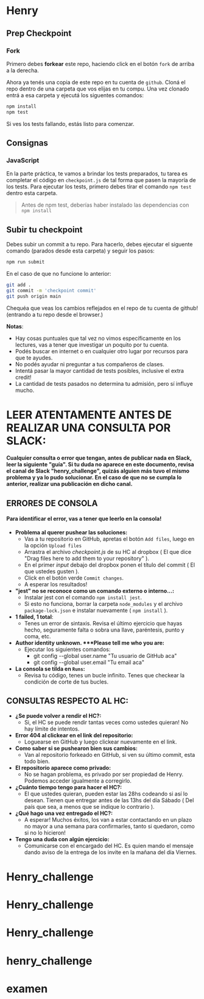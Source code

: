 # Henry

## Prep Checkpoint

### Fork

Primero debes **forkear** este repo, haciendo click en el botón `fork` de arriba a la derecha.

Ahora ya tenés una copia de este repo en tu cuenta de `github`.
Cloná el repo dentro de una carpeta que vos elijas en tu compu. Una vez clonado entrá a esa carpeta y ejecutá los siguentes comandos:

```bash
npm install
npm test
```
Si ves los tests fallando, estás listo para comenzar.

## Consignas

### JavaScript

En la parte práctica, te vamos a brindar los tests preparados, tu tarea es completar el código en `checkpoint.js` de tal forma que pasen la mayoría de los tests. Para ejecutar los tests, primero debes tirar el comando `npm test` dentro esta carpeta.

>Antes de npm test, deberías haber instalado las dependencias con `npm install`

## Subir tu checkpoint

Debes subir un commit a tu repo. Para hacerlo, debes ejecutar el siguente comando (parados desde esta carpeta) y seguir los pasos:

```bash
npm run submit
```

En el caso de que no funcione lo anterior:

```bash
git add .
git commit -m 'checkpoint commit'
git push origin main
```

Chequéa que veas los cambios reflejados en el repo de tu cuenta de github! (entrando a tu repo desde el browser.)

**Notas**:

* Hay cosas puntuales que tal vez no vimos específicamente en los lectures, vas a tener que investigar un poquito por tu cuenta.
* Podés buscar en internet o en cualquier otro lugar por recursos para que te ayudes.
* No podés ayudar ni preguntar a tus compañeros de clases.
* Intentá pasar la mayor cantidad de tests posibles, inclusive el extra credit!
* La cantidad de tests pasados no determina tu admisión, pero sí influye mucho.

# LEER ATENTAMENTE ANTES DE REALIZAR UNA CONSULTA POR SLACK:
#### Cualquier consulta o error que tengan, antes de publicar nada en Slack, leer la siguiente "guía". Si tu duda no aparece en este documento, revisa el canal de Slack "henry_challenge", quizás alguien más tuvo el mismo problema y ya lo pudo solucionar. En el caso de que no se cumpla lo anterior, realizar una publicación en dicho canal.

## ERRORES DE CONSOLA
#### Para identificar el error, vas a tener que leerlo en la consola!

  - __Problema al querer pushear las soluciones:__ 
    - Vas a tu repositorio en GitHub, apretas el botón `Add files`, luego en la opción `Upload files`
    - Arrastra el archivo _checkpoint.js_ de su HC al dropbox ( El que dice "Drag files here to add them to your repository" ).
    - En el primer _input_ debajo del dropbox ponen el título del commit ( El que ustedes gusten ).
    - Click en el botón verde `Commit changes`.
    - A esperar los resultados!
  - __"jest" no se reconoce como un comando externo o interno...:__
    - Instalar jest con el comando `npm install jest`.
    - Si esto no funciona, borrar la carpeta `node_modules` y el archivo `package-lock.json` e instalar nuevamente ( `npm install` ).
  - __1 failed, 1 total__:
    - Tenes un error de sintaxis. Revisa el último ejercicio que hayas hecho, seguramente falta o sobra una llave, paréntesis, punto y coma, etc.
  - __Author identity unknown. ***Please tell me who you are:__
    - Ejecutar los siguientes comandos:
      - git config --global user.name "Tu usuario de GitHub aca"
      - git config --global user.email "Tu email aca"
  - __La consola se tilda en `Runs`:__
    - Revisa tu código, tenes un bucle infinito. Tenes que checkear la condición de corte de tus bucles.

## CONSULTAS RESPECTO AL HC:
  - __¿Se puede volver a rendir el HC?:__
    - Si, el HC se puede rendir tantas veces como ustedes quieran! No hay límite de intentos.
  - __Error 404 al clickear en el link del repositorio:__
    - Loguearse en GitHub y luego clickear nuevamente en el link.
  - __Como saber si se pushearon bien sus cambios:__
    - Van al repositorio forkeado en GitHub, si ven su último commit, esta todo bien. 
  - __El repositorio aparece como privado:__
    - No se hagan problema, es privado por ser propiedad de Henry. Podemos acceder igualmente a corregirlo.
  - __¿Cuánto tiempo tengo para hacer el HC?:__
    - El que ustedes quieran, pueden estar las 28hs codeando si así lo desean. Tienen que entregar antes de las 13hs del día Sábado ( Del país que sea, a menos que se indique lo contrario ).
  - __¿Qué hago una vez entregado el HC?:__
    - A esperar! Muchos éxitos, los van a estar contactando en un plazo no mayor a una semana para confirmarles, tanto si quedaron, como si no lo hicieron!
  - __Tengo una duda con algún ejercicio:__
    - Comunicarse con el encargado del HC. Es quien mando el mensaje dando aviso de la entrega de los invite en la mañana del día Viernes.
# Henry_challenge
# Henry_challenge
# Henry_challenge
# henry_challenge
# examen
